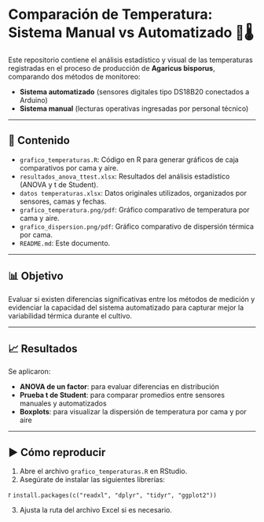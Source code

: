 # Comparación de Temperatura: Sistema Manual vs Automatizado 🍄🌡️

Este repositorio contiene el análisis estadístico y visual de las temperaturas registradas en el proceso de producción de **Agaricus bisporus**, comparando dos métodos de monitoreo:

- **Sistema automatizado** (sensores digitales tipo DS18B20 conectados a Arduino)
- **Sistema manual** (lecturas operativas ingresadas por personal técnico)

---

## 📁 Contenido

- `grafico_temperaturas.R`: Código en R para generar gráficos de caja comparativos por cama y aire.
- `resultados_anova_ttest.xlsx`: Resultados del análisis estadístico (ANOVA y t de Student).
- `datos temperaturas.xlsx`: Datos originales utilizados, organizados por sensores, camas y fechas.
- `grafico_temperatura.png/pdf`: Gráfico comparativo de temperatura por cama y aire.
- `grafico_dispersion.png/pdf`: Gráfico comparativo de dispersión térmica por cama.
- `README.md`: Este documento.

---

## 📊 Objetivo

Evaluar si existen diferencias significativas entre los métodos de medición y evidenciar la capacidad del sistema automatizado para capturar mejor la variabilidad térmica durante el cultivo.

---

## 📈 Resultados

Se aplicaron:
- **ANOVA de un factor**: para evaluar diferencias en distribución
- **Prueba t de Student**: para comparar promedios entre sensores manuales y automatizados
- **Boxplots**: para visualizar la dispersión de temperatura por cama y por aire
---

## ▶️ Cómo reproducir

1. Abre el archivo `grafico_temperaturas.R` en RStudio.
2. Asegúrate de instalar las siguientes librerías:

r
`install.packages(c("readxl", "dplyr", "tidyr", "ggplot2"))`

3. Ajusta la ruta del archivo Excel si es necesario.
